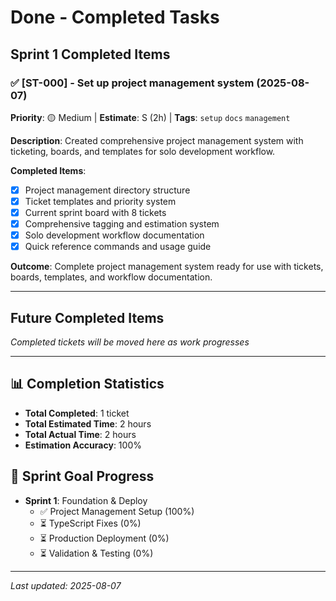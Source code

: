 # Done - Completed Tasks

## Sprint 1 Completed Items

### ✅ [ST-000] - Set up project management system (2025-08-07)
**Priority**: 🟡 Medium | **Estimate**: S (2h) | **Tags**: `setup` `docs` `management`

**Description**: Created comprehensive project management system with ticketing, boards, and templates for solo development workflow.

**Completed Items**:
- [x] Project management directory structure
- [x] Ticket templates and priority system
- [x] Current sprint board with 8 tickets
- [x] Comprehensive tagging and estimation system
- [x] Solo development workflow documentation
- [x] Quick reference commands and usage guide

**Outcome**: Complete project management system ready for use with tickets, boards, templates, and workflow documentation.

---

## Future Completed Items
*Completed tickets will be moved here as work progresses*

---

## 📊 Completion Statistics
- **Total Completed**: 1 ticket
- **Total Estimated Time**: 2 hours
- **Total Actual Time**: 2 hours
- **Estimation Accuracy**: 100%

## 🎯 Sprint Goal Progress
- **Sprint 1**: Foundation & Deploy
  - ✅ Project Management Setup (100%)
  - ⏳ TypeScript Fixes (0%)
  - ⏳ Production Deployment (0%)
  - ⏳ Validation & Testing (0%)

---
*Last updated: 2025-08-07*
